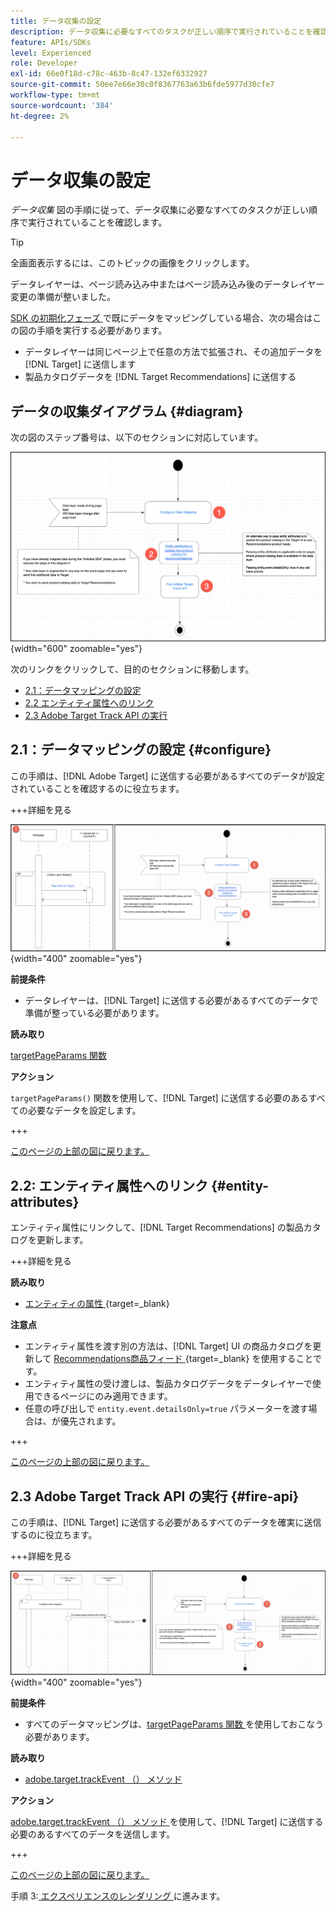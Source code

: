 ```yaml
---
title: データ収集の設定
description: データ収集に必要なすべてのタスクが正しい順序で実行されていることを確認します。
feature: APIs/SDKs
level: Experienced
role: Developer
exl-id: 66e0f18d-c78c-463b-8c47-132ef6332927
source-git-commit: 50ee7e66e30c0f8367763a63b6fde5977d30cfe7
workflow-type: tm+mt
source-wordcount: '384'
ht-degree: 2%

---
```


# データ収集の設定

*データ収集* 図の手順に従って、データ収集に必要なすべてのタスクが正しい順序で実行されていることを確認します。

>[!TIP]
>
>全画面表示するには、このトピックの画像をクリックします。

データレイヤーは、ページ読み込み中またはページ読み込み後のデータレイヤー変更の準備が整いました。

[SDK の初期化フェーズ ](/help/dev/patterns/recs-atjs/initialize-sdk.md) で既にデータをマッピングしている場合、次の場合はこの図の手順を実行する必要があります。

* データレイヤーは同じページ上で任意の方法で拡張され、その追加データを [!DNL Target] に送信します
* 製品カタログデータを [!DNL Target Recommendations] に送信する

## データの収集ダイアグラム {#diagram}

次の図のステップ番号は、以下のセクションに対応しています。

![ データ収集図 ](/help/dev/patterns/recs-atjs/assets/data-collection-diagram.png){width="600" zoomable="yes"}

次のリンクをクリックして、目的のセクションに移動します。

* [2.1：データマッピングの設定](#configure)
* [2.2 エンティティ属性へのリンク](#entity-attributes)
* [2.3 Adobe Target Track API の実行](#fire-api)

## 2.1：データマッピングの設定 {#configure}

この手順は、[!DNL Adobe Target] に送信する必要があるすべてのデータが設定されていることを確認するのに役立ちます。

+++詳細を見る

![ データマッピング図の設定 ](/help/dev/patterns/recs-atjs/assets/configure-data-mapping-combined.png){width="400" zoomable="yes"}

**前提条件**

* データレイヤーは、[!DNL Target] に送信する必要があるすべてのデータで準備が整っている必要があります。

**読み取り**

[targetPageParams 関数](/help/dev/implement/client-side/atjs/atjs-functions/targetpageparams.md)

**アクション**

`targetPageParams()` 関数を使用して、[!DNL Target] に送信する必要のあるすべての必要なデータを設定します。

+++

[このページの上部の図に戻ります。](#diagram)

## 2.2: エンティティ属性へのリンク {#entity-attributes}

エンティティ属性にリンクして、[!DNL Target Recommendations] の製品カタログを更新します。

+++詳細を見る

**読み取り**

* [ エンティティの属性 ](https://experienceleague.adobe.com/docs/target/using/recommendations/entities/entity-attributes.html){target=_blank}

**注意点**

* エンティティ属性を渡す別の方法は、[!DNL Target] UI の商品カタログを更新して [Recommendations商品フィード ](https://experienceleague.adobe.com/docs/target/using/recommendations/entities/feeds.html){target=_blank} を使用することです。
* エンティティ属性の受け渡しは、製品カタログデータをデータレイヤーで使用できるページにのみ適用できます。
* 任意の呼び出しで `entity.event.detailsOnly=true` パラメーターを渡す場合は、が優先されます。

+++

[このページの上部の図に戻ります。](#diagram)

## 2.3 Adobe Target Track API の実行 {#fire-api}

この手順は、[!DNL Target] に送信する必要があるすべてのデータを確実に送信するのに役立ちます。

+++詳細を見る

![Fire Adobe Target Track API の図 ](/help/dev/patterns/recs-atjs/assets/fire-track-api-combined.png){width="400" zoomable="yes"}

**前提条件**

* すべてのデータマッピングは、[targetPageParams 関数 ](/help/dev/implement/client-side/atjs/atjs-functions/targetpageparams.md) を使用しておこなう必要があります。

**読み取り**

* [adobe.target.trackEvent （） メソッド](/help/dev/implement/client-side/atjs/atjs-functions/adobe-target-trackevent.md)

**アクション**

[adobe.target.trackEvent （） メソッド ](/help/dev/implement/client-side/atjs/atjs-functions/adobe-target-trackevent.md) を使用して、[!DNL Target] に送信する必要のあるすべてのデータを送信します。

+++

[このページの上部の図に戻ります。](#diagram)

手順 3:[ エクスペリエンスのレンダリング ](/help/dev/patterns/recs-atjs/render-experiences.md) に進みます。
